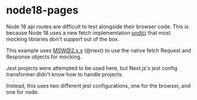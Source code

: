 # node18-pages

Node 18 api routes are difficult to test alongside their browser code. This
is because Node 18 uses a new fetch implementation
[undici](https://www.npmjs.com/package/undici) that most mocking libraries
don't support out of the box.

This example uses MSW@2.x.x (@next) to use the native fetch Request and Response
objects for mocking.

Jest projects were attempted to be used here, but Next.js's jest config
transformer didn't know how to handle projects.

Instead, this uses two different jest configurations, one for the browser,
and one for node.
